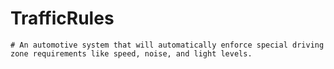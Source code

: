# TrafficRules
    # An automotive system that will automatically enforce special driving zone requirements like speed, noise, and light levels.
